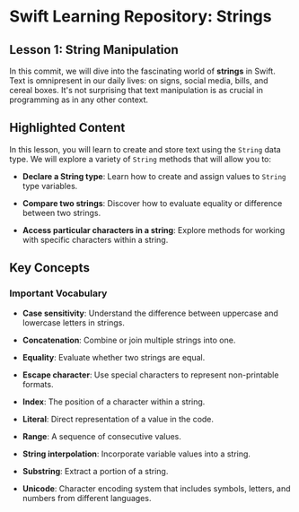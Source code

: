 # Swift Learning Repository: Strings

## Lesson 1: String Manipulation

In this commit, we will dive into the fascinating world of **strings** in Swift. Text is omnipresent in our daily lives: on signs, social media, bills, and cereal boxes. It's not surprising that text manipulation is as crucial in programming as in any other context.

## Highlighted Content

In this lesson, you will learn to create and store text using the `String` data type. We will explore a variety of `String` methods that will allow you to:

- **Declare a String type**: Learn how to create and assign values to `String` type variables.

- **Compare two strings**: Discover how to evaluate equality or difference between two strings.

- **Access particular characters in a string**: Explore methods for working with specific characters within a string.

## Key Concepts

### Important Vocabulary

- **Case sensitivity**: Understand the difference between uppercase and lowercase letters in strings.

- **Concatenation**: Combine or join multiple strings into one.

- **Equality**: Evaluate whether two strings are equal.

- **Escape character**: Use special characters to represent non-printable formats.

- **Index**: The position of a character within a string.

- **Literal**: Direct representation of a value in the code.

- **Range**: A sequence of consecutive values.

- **String interpolation**: Incorporate variable values into a string.

- **Substring**: Extract a portion of a string.

- **Unicode**: Character encoding system that includes symbols, letters, and numbers from different languages.
